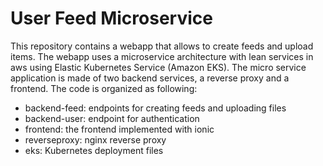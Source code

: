 # User Feed Microservice

This repository contains a webapp that allows to create feeds and upload items. The webapp uses a microservice architecture with lean services in aws using Elastic Kubernetes Service (Amazon EKS). The micro service application is made of two backend services, a reverse proxy and a frontend. The code is organized as following:

- backend-feed: endpoints for creating feeds and uploading files
- backend-user: endpoint for authentication
- frontend: the frontend implemented with ionic
- reverseproxy: nginx reverse proxy
- eks: Kubernetes deployment files 
